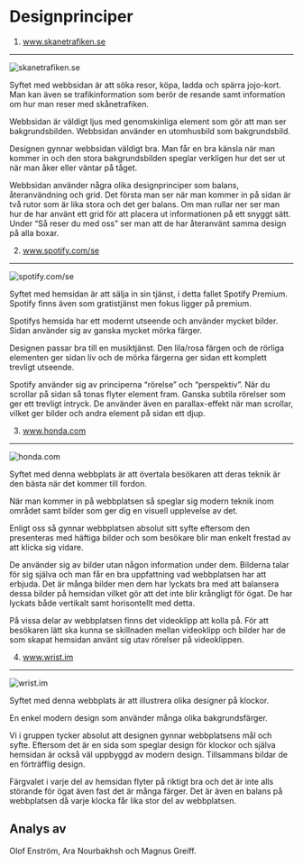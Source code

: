 Designprinciper
==========================

1. www.skanetrafiken.se
----------------------------------------

![skanetrafiken.se](image/analysis/skanetrafiken.png?w=750)

Syftet med webbsidan är att söka resor, köpa, ladda och spärra jojo-kort. Man kan även se trafikinformation som berör de resande samt information om hur man reser med skånetrafiken.

Webbsidan är väldigt ljus med genomskinliga element som gör att man ser bakgrundsbilden. Webbsidan använder en utomhusbild som bakgrundsbild.

Designen gynnar webbsidan väldigt bra. Man får en bra känsla när man kommer in och den stora bakgrundsbilden speglar verkligen hur det ser ut när man åker eller väntar på tåget.

Webbsidan använder några olika designprinciper som balans, återanvändning och grid. Det första man ser när man kommer in på sidan är två rutor som är lika stora och det ger balans. Om man rullar ner ser man hur de har använt ett grid för att placera ut informationen på ett snyggt sätt. Under “Så reser du med oss” ser man att de har återanvänt samma design på alla boxar.


2. www.spotify.com/se
----------------------------------------

![spotify.com/se](image/analysis/spotify.png?w=750)

Syftet med hemsidan är att sälja in sin tjänst, i detta fallet Spotify Premium. Spotify finns även som gratistjänst men fokus ligger på premium.

Spotifys hemsida har ett modernt utseende och använder mycket bilder. Sidan använder sig av ganska mycket mörka färger.

Designen passar bra till en musiktjänst. Den lila/rosa färgen och de rörliga elementen ger sidan liv och de mörka färgerna ger sidan ett komplett trevligt utseende.

Spotify använder sig av principerna “rörelse” och “perspektiv”. När du scrollar på sidan så tonas flyter element fram. Ganska subtila rörelser som ger ett trevligt intryck. De använder även en parallax-effekt när man scrollar, vilket ger bilder och andra element på sidan ett djup.


3. www.honda.com
----------------------------------------

![honda.com](image/analysis/honda.png?w=750)

Syftet med denna webbplats är att övertala besökaren att deras teknik är den bästa när det kommer till fordon.

När man kommer in på webbplatsen så speglar sig modern teknik inom området samt bilder som ger dig en visuell upplevelse av det.

Enligt oss så gynnar webbplatsen absolut sitt syfte eftersom den presenteras med häftiga bilder och som besökare blir man enkelt frestad av att klicka sig vidare.

De använder sig av bilder utan någon information under dem. Bilderna talar för sig själva och man får en bra uppfattning vad webbplatsen har att erbjuda. Det är många bilder men dem har lyckats bra med att balansera dessa bilder på hemsidan vilket gör att det inte blir krångligt för ögat. De har lyckats både vertikalt samt horisontellt med detta.

På vissa delar av webbplatsen finns det videoklipp att kolla på. För att besökaren lätt ska kunna se skillnaden mellan videoklipp och bilder har de som skapat hemsidan använt sig utav rörelser på videoklippen.


4. www.wrist.im
----------------------------------------

![wrist.im](image/analysis/wrist.png?w=750)

Syftet med denna webbplats är att illustrera olika designer på klockor.

En enkel modern design som använder många olika bakgrundsfärger.

Vi i gruppen tycker absolut att designen gynnar webbplatsens mål och syfte. Eftersom det är en sida som speglar design för klockor och själva hemsidan är också väl uppbyggd av modern design. Tillsammans bildar de en förträfflig design.

Färgvalet i varje del av hemsidan flyter på riktigt bra och det är inte alls störande för ögat även fast det är många färger.  Det är även en balans på webbplatsen då varje klocka får lika stor del av webbplatsen.


Analys av
--------------------
Olof Enström, Ara Nourbakhsh och Magnus Greiff.
